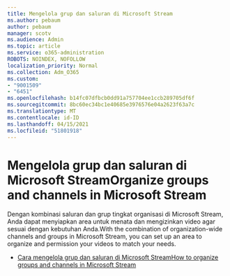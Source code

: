 ```yaml
---
title: Mengelola grup dan saluran di Microsoft Stream
ms.author: pebaum
author: pebaum
manager: scotv
ms.audience: Admin
ms.topic: article
ms.service: o365-administration
ROBOTS: NOINDEX, NOFOLLOW
localization_priority: Normal
ms.collection: Adm_O365
ms.custom:
- "9001509"
- "6451"
ms.openlocfilehash: b14fc07dfbcb0dd91a757704ee1ccb289705df6f
ms.sourcegitcommit: 8bc60ec34bc1e40685e3976576e04a2623f63a7c
ms.translationtype: MT
ms.contentlocale: id-ID
ms.lasthandoff: 04/15/2021
ms.locfileid: "51801918"
---
```

# <a name="organize-groups-and-channels-in-microsoft-stream"></a><span data-ttu-id="8c237-102">Mengelola grup dan saluran di Microsoft Stream</span><span class="sxs-lookup"><span data-stu-id="8c237-102">Organize groups and channels in Microsoft Stream</span></span>

<span data-ttu-id="8c237-103">Dengan kombinasi saluran dan grup tingkat organisasi di Microsoft Stream, Anda dapat menyiapkan area untuk menata dan mengizinkan video agar sesuai dengan kebutuhan Anda.</span><span class="sxs-lookup"><span data-stu-id="8c237-103">With the combination of organization-wide channels and groups in Microsoft Stream, you can set up an area to organize and permission your videos to match your needs.</span></span>  

- [<span data-ttu-id="8c237-104">Cara mengelola grup dan saluran di Microsoft Stream</span><span class="sxs-lookup"><span data-stu-id="8c237-104">How to organize groups and channels in Microsoft Stream</span></span>](https://docs.microsoft.com/stream/groups-channels-organization)
